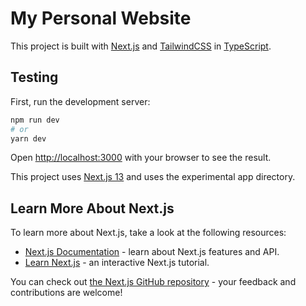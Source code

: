 # My Personal Website

This project is built with [Next.js](https://nextjs.org/) and [TailwindCSS](https://tailwindcss.com/) in [TypeScript](https://www.typescriptlang.org/).

## Testing

First, run the development server:

```bash
npm run dev
# or
yarn dev
```

Open [http://localhost:3000](http://localhost:3000) with your browser to see the result.

This project uses [Next.js 13](https://nextjs.org/blog/next-13) and uses the experimental app directory.

## Learn More About Next.js

To learn more about Next.js, take a look at the following resources:

- [Next.js Documentation](https://nextjs.org/docs) - learn about Next.js features and API.
- [Learn Next.js](https://nextjs.org/learn) - an interactive Next.js tutorial.

You can check out [the Next.js GitHub repository](https://github.com/vercel/next.js/) - your feedback and contributions are welcome!
